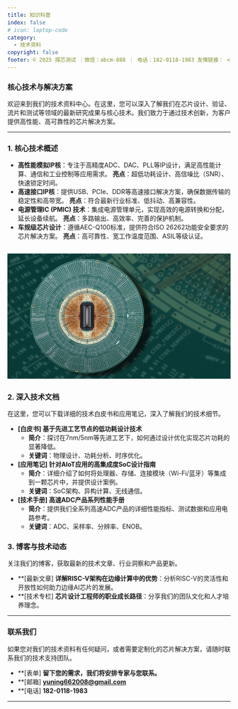 ```yaml
---
title: 知识科普
index: false
# icon: laptop-code
category:
  - 技术资料
copyright: false
footer: © 2025 探芯测试 ｜微信：abcm-888 ｜ 电话：182-0118-1983 友情链接： <a href="https://www.ccf.org.cn/">中国计算机学会</a>｜ <a href="https://www.semi.ac.cn/">中国科学院半导体研究所</a>｜<a href="https://www.gitlink.org.cn/zone/OSchip">开源芯片社区</a> | Copyright © 2019-present HQSIM
---
```


### 核心技术与解决方案

欢迎来到我们的技术资料中心。在这里，您可以深入了解我们在芯片设计、验证、流片和测试等领域的最新研究成果与核心技术。我们致力于通过技术创新，为客户提供高性能、高可靠性的芯片解决方案。

---

### 1. 核心技术概述 

* **高性能模拟IP核**：专注于高精度ADC、DAC、PLL等IP设计，满足高性能计算、通信和工业控制等应用需求。
      **亮点**：超低功耗设计、高信噪比（SNR）、快速锁定时间。
* **高速接口IP核**：提供USB、PCIe、DDR等高速接口解决方案，确保数据传输的稳定性和高带宽。
      **亮点**：符合最新行业标准、低抖动、高兼容性。
* **电源管理IC (PMIC) 技术**：集成电源管理单元，实现高效的电源转换和分配，延长设备续航。
      **亮点**：多路输出、高效率、完善的保护机制。
* **车规级芯片设计**：遵循AEC-Q100标准，提供符合ISO 26262功能安全要求的芯片解决方案。
      **亮点**：高可靠性、宽工作温度范围、ASIL等级认证。

![探针卡实物图](/assets/images/pcdtest.png)  
---

### 2. 深入技术文档 

在这里，您可以下载详细的技术白皮书和应用笔记，深入了解我们的技术细节。

* **[白皮书] 基于先进工艺节点的低功耗设计技术**
    * **简介**：探讨在7nm/5nm等先进工艺下，如何通过设计优化实现芯片功耗的显著降低。
    * **关键词**：物理设计、功耗分析、时序优化。
* **[应用笔记] 针对AIoT应用的高集成度SoC设计指南**
    * **简介**：详细介绍了如何将处理器、存储、连接模块（Wi-Fi/蓝牙）等集成到一颗芯片中，并提供设计案例。
    * **关键词**：SoC架构、异构计算、无线通信。
* **[技术手册] 高速ADC产品系列性能手册**
    * **简介**：提供我们全系列高速ADC产品的详细性能指标、测试数据和应用电路参考。
    * **关键词**：ADC、采样率、分辨率、ENOB。
 

### 3. 博客与技术动态

关注我们的博客，获取最新的技术文章、行业洞察和产品更新。

* **[最新文章] **详解RISC-V架构在边缘计算中的优势**：分析RISC-V的灵活性和开放性如何助力边缘AI芯片的发展。
* **[技术专栏] **芯片设计工程师的职业成长路径**：分享我们的团队文化和人才培养理念。

---

###  联系我们

如果您对我们的技术资料有任何疑问，或者需要定制化的芯片解决方案，请随时联系我们的技术支持团队。

* **[表单] **留下您的需求，我们将安排专家与您联系。**
* **[邮箱] **yuning662008@gmail.com**
* **[电话] **182-0118-1983**

---
 